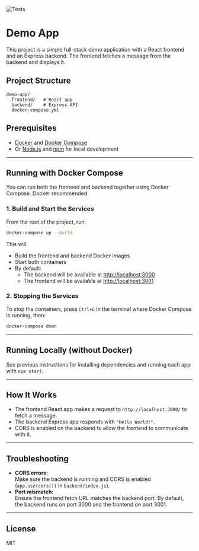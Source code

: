 ![Tests](https://github.com/skatsev-catchpoint/demo-app/actions/workflows/test.yml/badge.svg)


# Demo App

This project is a simple full-stack demo application with a React frontend and an Express backend. The frontend fetches a message from the backend and displays it.

## Project Structure

```
demo-app/
  frontend/   # React app
  backend/    # Express API
  docker-compose.yml
```

## Prerequisites

- [Docker](https://www.docker.com/) and [Docker Compose](https://docs.docker.com/compose/)
- Or [Node.js](https://nodejs.org/) and [npm](https://www.npmjs.com/) for local development

---

## Running with Docker Compose

You can run both the frontend and backend together using Docker Compose. Docker recommended. 

### 1. Build and Start the Services

From the root of the project, run:

```sh
docker-compose up --build
```

This will:
- Build the frontend and backend Docker images
- Start both containers
- By default:
  - The backend will be available at [http://localhost:3000](http://localhost:3000)
  - The frontend will be available at [http://localhost:3001](http://localhost:3001)

### 2. Stopping the Services

To stop the containers, press `Ctrl+C` in the terminal where Docker Compose is running, then:

```sh
docker-compose down
```

---

## Running Locally (without Docker)

See previous instructions for installing dependencies and running each app with `npm start`.

---

## How It Works

- The frontend React app makes a request to `http://localhost:3000/` to fetch a message.
- The backend Express app responds with `"Hello World!"`.
- CORS is enabled on the backend to allow the frontend to communicate with it.

---

## Troubleshooting

- **CORS errors:**  
  Make sure the backend is running and CORS is enabled (`app.use(cors())` in `backend/index.js`).
- **Port mismatch:**  
  Ensure the frontend fetch URL matches the backend port. By default, the backend runs on port 3000 and the frontend on port 3001.

---

## License

MIT
